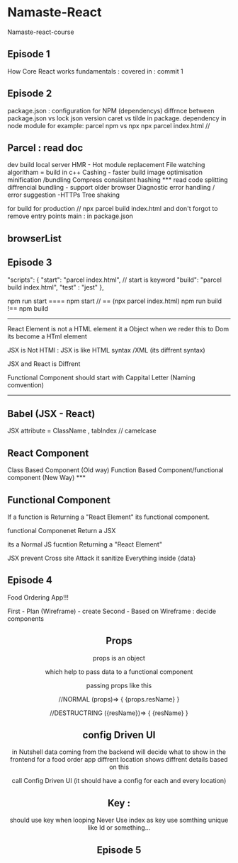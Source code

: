 # Namaste-React
Namaste-react-course

Episode 1
----------------------------------------------------
How Core React works fundamentals  : covered in : commit 1


Episode 2
----------------------------------------------------
package.json : configuration for NPM  (dependencys)
diffrnce between package.json vs lock json
version caret vs tilde in package.
dependency in node module for example: parcel 
npm vs npx
npx parcel index.html // 

Parcel : read doc
-------
dev build
local server
HMR - Hot module replacement
File watching algoritham = build in c++
Cashing - faster build
image optimisation
minification /bundling
Compress
consisitent hashing *** read
code splitting 
diffrencial bundling - support older browser
Diagnostic
error handling / error suggestion
-HTTPs
Tree shaking 

for build for production // npx parcel build index.html 
and don't forgot to remove entry points main : in package.json

browserList
-------------------------


Episode 3
--------------------------------------------
"scripts": {
    "start": "parcel index.html",   // start is keyword
    "build": "parcel build index.html",
    "test" : "jest"
  },

  npm run start  ====  npm start  // ==  (npx parcel index.html)
  npm run build  !==  npm build

------------------------------------------
  React Element is not a HTML element it a Object
  when we reder this to Dom its become a HTml element

  JSX is Not HTMl : JSX is like HTML syntax /XML (its diffrent syntax)


  JSX and React is Diffrent

  Functional Component should start with Cappital Letter (Naming comvention)

  ------------------------------------------
  Babel (JSX - React)
  ------------------------------------------
  JSX attribute  = ClassName , tabIndex // camelcase 


  React Component
  ----------------------------------------------
  Class Based Component  (Old way)
  Function Based Component/functional component (New Way) ***


  Functional Component 
  ---------------------------------------------
  If a function is Returning a "React Element" its functional component.

  functional Componenet Return a JSX 

  its a Normal JS fucntion Returning a "React Element"

  JSX prevent Cross site Attack 
  it sanitize Everything inside {data}



  Episode 4
  ------------------------------------------------------
  Food Ordering App!!!

  First - Plan (Wireframe) - create
  Second - Based on Wireframe : decide components
  <header>
  <logo>
  <nav>

  <body>
  <search bar>
  <Resturent container>
    <resturent cards>

  <footer> 
    <contact us>
    <copy right>


Props 
------
props is an object 

which help to pass data to a functional component 

passing props like this 

<Component resName="ResturantName">
//NORMAL
(props)=> {
{props.resName}
}

//DESTRUCTRING
({resName})=> {
{resName}
}




config Driven UI
----------------------
in Nutshell data coming from the backend will decide what to show in the frontend
for a food order app diffrent location shows diffrent details based on this 

call Config Driven UI (it should have a config for each and every location)


Key :
--------
should use key when looping
Never Use index as key use somthing unique like Id or something...



Episode 5
---------------------
















